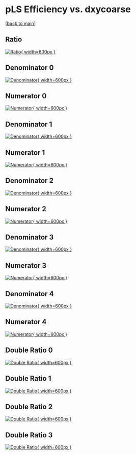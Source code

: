 # pLS Efficiency vs. dxycoarse

[[back to main](./)]



## Ratio

[![Ratio](../mtv/var/pLS_vtr_0_0_eff_dxycoarse.png){ width=600px }](../mtv/var/pLS_vtr_0_0_eff_dxycoarse.pdf)

## Denominator 0

[![Denominator](../mtv/den/pLS_vtr_0_0_eff_dxycoarse_den0.png){ width=600px }](../mtv/den/pLS_vtr_0_0_eff_dxycoarse_den0.pdf)

## Numerator 0

[![Numerator](../mtv/num/pLS_vtr_0_0_eff_dxycoarse_num0.png){ width=600px }](../mtv/num/pLS_vtr_0_0_eff_dxycoarse_num0.pdf)

## Denominator 1

[![Denominator](../mtv/den/pLS_vtr_0_0_eff_dxycoarse_den1.png){ width=600px }](../mtv/den/pLS_vtr_0_0_eff_dxycoarse_den1.pdf)

## Numerator 1

[![Numerator](../mtv/num/pLS_vtr_0_0_eff_dxycoarse_num1.png){ width=600px }](../mtv/num/pLS_vtr_0_0_eff_dxycoarse_num1.pdf)

## Denominator 2

[![Denominator](../mtv/den/pLS_vtr_0_0_eff_dxycoarse_den2.png){ width=600px }](../mtv/den/pLS_vtr_0_0_eff_dxycoarse_den2.pdf)

## Numerator 2

[![Numerator](../mtv/num/pLS_vtr_0_0_eff_dxycoarse_num2.png){ width=600px }](../mtv/num/pLS_vtr_0_0_eff_dxycoarse_num2.pdf)

## Denominator 3

[![Denominator](../mtv/den/pLS_vtr_0_0_eff_dxycoarse_den3.png){ width=600px }](../mtv/den/pLS_vtr_0_0_eff_dxycoarse_den3.pdf)

## Numerator 3

[![Numerator](../mtv/num/pLS_vtr_0_0_eff_dxycoarse_num3.png){ width=600px }](../mtv/num/pLS_vtr_0_0_eff_dxycoarse_num3.pdf)

## Denominator 4

[![Denominator](../mtv/den/pLS_vtr_0_0_eff_dxycoarse_den4.png){ width=600px }](../mtv/den/pLS_vtr_0_0_eff_dxycoarse_den4.pdf)

## Numerator 4

[![Numerator](../mtv/num/pLS_vtr_0_0_eff_dxycoarse_num4.png){ width=600px }](../mtv/num/pLS_vtr_0_0_eff_dxycoarse_num4.pdf)

## Double Ratio 0

[![Double Ratio](../mtv/ratio/pLS_vtr_0_0_eff_dxycoarse_ratio0.png){ width=600px }](../mtv/ratio/pLS_vtr_0_0_eff_dxycoarse_ratio0.pdf)

## Double Ratio 1

[![Double Ratio](../mtv/ratio/pLS_vtr_0_0_eff_dxycoarse_ratio1.png){ width=600px }](../mtv/ratio/pLS_vtr_0_0_eff_dxycoarse_ratio1.pdf)

## Double Ratio 2

[![Double Ratio](../mtv/ratio/pLS_vtr_0_0_eff_dxycoarse_ratio2.png){ width=600px }](../mtv/ratio/pLS_vtr_0_0_eff_dxycoarse_ratio2.pdf)

## Double Ratio 3

[![Double Ratio](../mtv/ratio/pLS_vtr_0_0_eff_dxycoarse_ratio3.png){ width=600px }](../mtv/ratio/pLS_vtr_0_0_eff_dxycoarse_ratio3.pdf)

